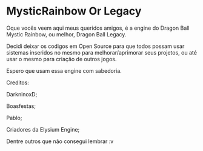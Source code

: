 # MysticRainbow Or Legacy

Oque vocês veem aqui meus queridos amigos, é a engine do Dragon Ball Mystic Rainbow, ou melhor, Dragon Ball Legacy.

Decidi deixar os codigos em Open Source para que todos possam usar sistemas inseridos no mesmo para melhorar/aprimorar seus projetos, ou até usar o mesmo para criação de outros jogos.

Espero que usam essa engine com sabedoria.

Creditos:

DarkninoxD;

Boasfestas;

Pablo;

Criadores da Elysium Engine;

Dentre outros que não consegui lembrar :v

